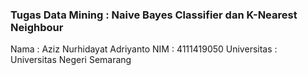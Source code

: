 ### Tugas Data Mining : Naive Bayes Classifier dan K-Nearest Neighbour

Nama         : Aziz Nurhidayat Adriyanto
NIM          : 4111419050
Universitas  : Universitas Negeri Semarang
